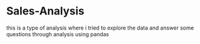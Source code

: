 # Sales-Analysis
this is a type of analysis where i tried to explore the data and answer some questions through analysis using pandas 
